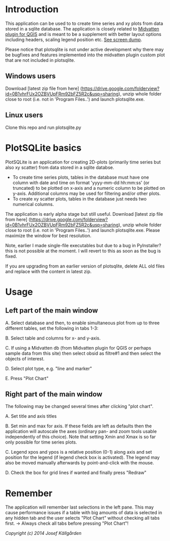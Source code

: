 # Introduction

This application can be used to to create time series and xy plots from data stored in a sqlite database. The application is closely related to [Midvatten plugin for QGIS](https://sites.google.com/site/midvattenpluginforqgis/) and is meant to be a supplement with better layout options including headers, scaling legend position etc. [See screen dump]([http://wiki.plotsqlite.googlecode.com/git-history/master/Screenshot%20from%202013-01-15%20212016.png]).

Please notice that plotsqlite is not under active development why there may be bugfixes and features implemented into the midvatten plugin custom plot that are not included in plotsqlite.

## Windows users
Download [latest zip file from here] (https://drive.google.com/folderview?id=0B1vhrFUx2OZBVUpFRm92bFZ5R2c&usp=sharing), unzip whole folder close to root (i.e. not in 'Program Files..') and launch plotsqlite.exe.

## Linux users
Clone this repo and run plotsqlite.py

# PlotSQLite basics

PlotSQLite is an application for creating 2D-plots (primarily time series but also xy scatter) from data stored in a sqlite databse.

* To create time series plots, tables in the database must have one column with date and time on format 'yyyy-mm-dd hh:mm:ss' (or truncated) to be plotted on x-axis and a numeric column to be plotted on y-axis. Additional columns may be used for filtering and/or other plots.
* To create xy scatter plots, tables in the database just needs two numerical columns.

The application is early alpha stage but still useful. Download [latest zip file from here] (https://drive.google.com/folderview?id=0B1vhrFUx2OZBVUpFRm92bFZ5R2c&usp=sharing), unzip whole folder close to root (i.e. not in 'Program Files..') and launch plotsqlite.exe. Please maximize the window for best resolution.

Note, earlier I made single-file executables but due to a bug in PyInstaller? this is not possible at the moment. I will revert to this as soon as the bug is fixed.

If you are upgrading from an earlier version of plotsqlite, delete ALL old files and replace with the content in latest zip.
# Usage
## Left part of the main window

A. Select database and then, to enable simultaneous plot from up to three different tables, set the following in tabs 1-3:

B. Select table and columns for x- and y-axis.

C. If using a Midvatten db (from Midvatten plugin for QGIS or perhaps sample data from this site) then select obsid as filtre#1 and then select the objects of interest.

D. Select plot type, e.g. "line and marker"

E. Press "Plot Chart"
## Right part of the main window

The following may be changed several times after clicking "plot chart".

A. Set title and axis titles

B. Set min and max for axis. If these fields are left as defaults then the application will autoscale the axes (ordinary pan- and zoom tools usable independently of this choice). Note that setting Xmin and Xmax is so far only possible for time series plots.

C. Legend xpos and ypos is a relative position (0-1) along axis and set position for the legend (if legend check box is activated). The legend may also be moved manually afterwards by point-and-click with the mouse.

D. Check the box for grid lines if wanted and finally press "Redraw"
# Remember

The application will remember last selections in the left pane. This may cause performance issues if a table with big amounts of data is selected in any hidden tab and the user selects "Plot Chart" without checking all tabs first. -> Always check all tabs before pressing "Plot Chart"! 

_Copyright (c) 2014 Josef Källgården_
